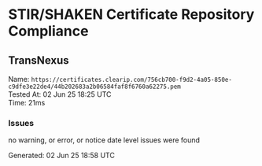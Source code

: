 # STIR/SHAKEN Certificate Repository Compliance

## TransNexus

Name: `https://certificates.clearip.com/756cb700-f9d2-4a05-850e-c9dfe3e22de4/44b202683a2b06584faf8f6760a62275.pem`\
Tested At: 02 Jun 25 18:25 UTC\
Time: 21ms

### Issues

no warning, or error, or notice date level issues were found

Generated: 02 Jun 25 18:58 UTC